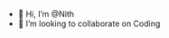 - 👋 Hi, I’m @Nith
- 💞️ I’m looking to collaborate on Coding

<!---
Nith002/Nith002 is a ✨ special ✨ repository because its `README.md` (this file) appears on your GitHub profile.
You can click the Preview link to take a look at your changes.
--->
